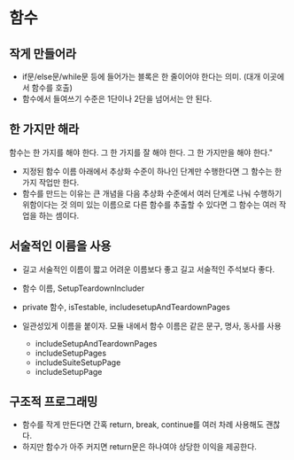 # 함수

## 작게 만들어라
- if문/else문/while문 등에 들어가는 블록은 한 줄이어야 한다는 의미. (대개 이곳에서 함수를 호출)
- 함수에서 들여쓰기 수준은 1단이나 2단을 넘어서는 안 된다.


## 한 가지만 해라
함수는 한 가지를 해야 한다. 그 한 가지를 잘 해야 한다. 그 한 가지만을 해야 한다."
- 지정된 함수 이름 아래에서 추상화 수준이 하나인 단계만 수행한다면 그 함수는 한 가지 작업만 한다.
- 함수를 만드는 이유는 큰 개념을 다음 추상화 수준에서 여러 단계로 나눠 수행하기 위함이다는 것
의미 있는 이름으로 다른 함수를 추출할 수 있다면 그 함수는 여러 작업을 하는 셈이다.

## 서술적인 이름을 사용
- 길고 서술적인 이름이 짧고 어려운 이름보다 좋고 길고 서술적인 주석보다 좋다.
 - 함수 이름, SetupTeardownIncluder 
 - private 함수, isTestable, includesetupAndTeardownPages
  
- 일관성있게 이름을 붙이자. 모듈 내에서 함수 이름은 같은 문구, 명사, 동사를 사용
  - includeSetupAndTeardownPages
  - includeSetupPages
  - includeSuiteSetupPage
  - includeSetupPage

## 구조적 프로그래밍
- 함수를 작게 만든다면 간혹 return, break, continue를 여러 차례 사용해도 괜찮다.
- 하지만 함수가 아주 커지면 return문은 하나여야 상당한 이익을 제공한다.
